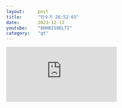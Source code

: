 ```yaml
---
layout:     post
title:      "민수기 26:52-65"
date:       2023-12-13
youtube:    "8HH8IS9ELTI"
category:   "qt"
---
```


<div class="youtube margin-large">
    <iframe src="https://www.youtube.com/embed/8HH8IS9ELTI" title="YouTube video player" frameborder="0" allow="accelerometer; autoplay; clipboard-write; encrypted-media; gyroscope; picture-in-picture; web-share" allowfullscreen></iframe>
</div>